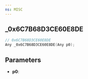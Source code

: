 ```yaml
---
ns: MISC
---
```

## _0x6C7B68D3CE60E8DE

```c
// 0x6C7B68D3CE60E8DE
Any _0x6C7B68D3CE60E8DE(Any p0);
```

## Parameters
* **p0**:
